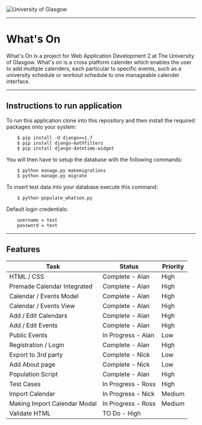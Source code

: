 ![University of Glasgow](http://www.agripa.com/media/27266/glasgow_545x409.jpg)


----------


# What's On
What's On is a project for Web Application Development 2 at The University of Glasgow. What's on is a cross platform calender which enables the user to add multiple calenders, each particular to specific events, such as a university schedule or workout schedule to one manageable calender interface.


----------


## Instructions to run application
To run this application clone into this repository and then install the required packages onto your system:

        $ pip install -U django==1.7
        $ pip install django-mathfilters
        $ pip install django-datetime-widget

You will then have to setup the database with the following commands:

        $ python manage.py makemigrations
        $ python manage.py migrate

To insert test data into your database execute this command:

        $ python populate_whatson.py

Default login credentials:

        username = test
        password = test


----------


## Features

Task  | Status | Priority
------------- | ------------- | -------------
HTML / CSS | Complete - Alan | High
Premade Calendar Integrated  | Complete - Alan | High
Calendar / Events Model  | Complete - Alan | High
Calendar / Events View | Complete - Alan | High
Add / Edit Calendars | Complete - Alan | High
Add / Edit Events | Complete - Alan | High
Public Events | In Progress - Alan | Low
Registration / Login | Complete - Alan | High
Export to 3rd party | Complete - Nick | Low
Add About page | Complete - Nick | Low
Population Script | Complete - Alan | High
Test Cases | In Progress - Ross | High
Import Calendar | In Progress - Nick| Medium
Making Import Calendar Modal | In Progress - Ross | Medium
Validate HTML | TO Do - High